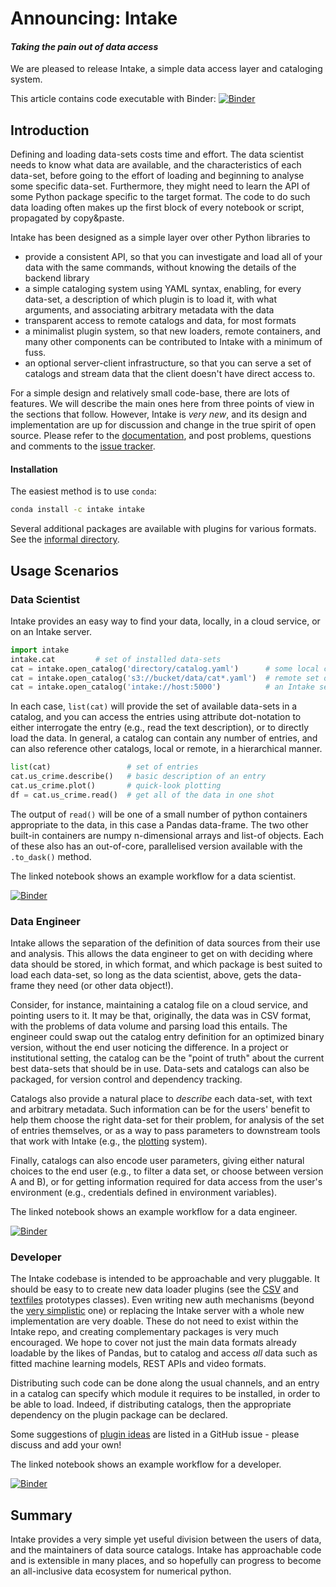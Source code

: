 # Announcing: Intake

#### *Taking the pain out of data access*

We are pleased to release Intake, a simple data access layer and cataloging system.

This article contains code executable with Binder: 
[![Binder](https://mybinder.org/badge.svg)](https://mybinder.org/v2/gh/martindurant/intake-release-blog/master)

## Introduction

Defining and loading data-sets costs time and effort.
The data scientist needs to know what data are available,
and the characteristics of each data-set, before going to the effort of loading
and beginning to analyse some specific data-set. Furthermore, they might need
to learn the API of some Python package specific to the target format. The code
to do such data loading often makes up the first block of every notebook or script,
propagated by copy&paste.

Intake has been designed as a simple layer over other Python libraries to
- provide a consistent API, so that you can investigate and load all of your data with
the same commands, without knowing the details of the backend library
- a simple cataloging system using YAML syntax, enabling, for every data-set,
a description of which plugin is to load it, with what arguments, and associating
arbitrary metadata with the data
- transparent access to remote catalogs and data, for most formats
- a minimalist plugin system, so that new loaders, remote containers, and many other
components can be contributed to Intake with a minimum of fuss.
- an optional server-client infrastructure, so that you can serve a set of catalogs and
stream data that the client doesn't have direct access to.

For a simple design and relatively small code-base, there are lots of features. We
will describe the main ones here from three points of view in the sections that follow.
However, Intake is *very new*, and its design and implementation are up for discussion
and change in the true spirit of open source. Please refer to the 
[documentation](https://intake.readthedocs.io/en/latest/), and post problems, questions
and comments to the [issue tracker](https://github.com/ContinuumIO/intake/issues).

#### Installation

The easiest method is to use `conda`:

```bash
conda install -c intake intake
```

Several additional packages are available with plugins for various formats. See the
[informal directory](https://intake.readthedocs.io/en/latest/plugin-directory.html).

## Usage Scenarios

### Data Scientist

Intake provides an easy way to find your data, locally, in a cloud service, or
on an Intake server.

```Python
import intake
intake.cat         # set of installed data-sets
cat = intake.open_catalog('directory/catalog.yaml')      # some local catalog file
cat = intake.open_catalog('s3://bucket/data/cat*.yaml')  # remote set of catalog files
cat = intake.open_catalog('intake://host:5000')          # an Intake server
```

In each case, `list(cat)` will provide the set of available data-sets in a
catalog, and you can access the entries using attribute dot-notation to either
interrogate the entry (e.g., read the text description), or to directly load the data.
In general, a catalog can contain any number of entries, and can also reference
other catalogs, local or remote, in a hierarchical manner.

```Python
list(cat)                 # set of entries
cat.us_crime.describe()   # basic description of an entry
cat.us_crime.plot()       # quick-look plotting
df = cat.us_crime.read()  # get all of the data in one shot
```

The output of `read()` will be one of a small number of python containers appropriate
to the data, in this case a Pandas data-frame. The two other built-in containers are
numpy n-dimensional arrays and list-of objects. Each of these also has an out-of-core,
parallelised version available with the `.to_dask()` method. 
 
The linked notebook shows an example workflow for a data scientist.
 
[![Binder](https://mybinder.org/badge.svg)](https://mybinder.org/v2/gh/martindurant/intake-release-blog/master?filepath=data_scientist.ipynb)

### Data Engineer

Intake allows the separation of the definition of data sources from their use
and analysis. This allows the data engineer to get on with deciding where data
should be stored, in which format, and which package is best suited to load each
data-set, so long as the data scientist, above, gets the data-frame they need
(or other data object!).

Consider, for instance, maintaining a catalog file on a cloud service, and pointing
users to it. It may be that, originally, the data was in CSV format, with the
problems of data volume and parsing load this entails. The engineer could swap out
the catalog entry definition for an optimized binary version, without the end user
noticing the difference. In a project or institutional setting, the catalog can
be the "point of truth" about the current best data-sets that should be in use.
Data-sets and catalogs can also be packaged, for version control and dependency
tracking.

Catalogs also provide a natural place to *describe* each data-set, with text and
arbitrary metadata. Such information can be for the users' benefit to help them
choose the right data-set for their problem, for analysis of the set of entries
themselves, or as a way to pass parameters to downstream tools that work with Intake
(e.g., the [plotting](https://intake.readthedocs.io/en/latest/plotting.html#persisting-metadata)
system).

Finally, catalogs can also encode user parameters, giving either natural choices
to the end user (e.g., to filter a data set, or choose between version A and B),
or for getting information required for data access from the user's environment
(e.g., credentials defined in environment variables).

The linked notebook shows an example workflow for a data engineer.

[![Binder](https://mybinder.org/badge.svg)](https://mybinder.org/v2/gh/martindurant/intake_release-blog/master?filepath=data-engineer.ipynb)

### Developer

The Intake codebase is intended to be approachable and very pluggable. It should
be easy to to create new data loader plugins (see the [CSV](https://github.com/ContinuumIO/intake/blob/master/intake/source/csv.py#L7)
and [textfiles](https://github.com/ContinuumIO/intake/blob/master/intake/source/textfiles.py#L4)
prototypes classes). Even writing new auth mechanisms (beyond the [very simplistic](https://github.com/ContinuumIO/intake/blob/master/intake/auth/secret.py#L8)
one) or replacing the Intake server with a whole new implementation are very
doable. These do not need to exist within the Intake repo, and creating complementary
packages is very much encouraged. We hope to cover not just the main data formats
already loadable by the likes of Pandas, but to catalog and access *all* data
such as fitted machine learning models, REST APIs and video formats. 

Distributing such code can be done along the usual channels, and an entry in a
catalog can specify which module it requires to be installed, in order to be able to
load. Indeed, if distributing catalogs, then the appropriate dependency on the
plugin package can be declared.

Some suggestions of [plugin ideas](https://github.com/ContinuumIO/intake/issues/58) are
listed in a GitHub issue - please discuss and add your own!

The linked notebook shows an example workflow for a developer.

[![Binder](https://mybinder.org/badge.svg)](https://mybinder.org/v2/gh/martindurant/intake-release-blog/master?filepath=dev.ipynb)


## Summary

Intake provides a very simple yet useful division between the users of data, and
the maintainers of data source catalogs. Intake has approachable code and is extensible
in many places, and so hopefully can progress to become an all-inclusive data ecosystem
for numerical python.
